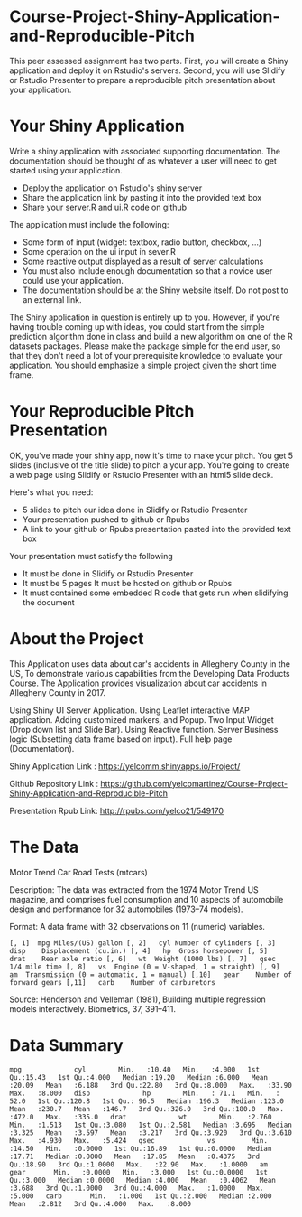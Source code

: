 # Course-Project-Shiny-Application-and-Reproducible-Pitch

This peer assessed assignment has two parts. First, you will create a Shiny application and deploy it on Rstudio's servers. Second, you will use Slidify or Rstudio Presenter to prepare a reproducible pitch presentation about your application.

# Your Shiny Application

Write a shiny application with associated supporting documentation. The documentation should be thought of as whatever a user will need to get started using your application.

- Deploy the application on Rstudio's shiny server
- Share the application link by pasting it into the provided text box
- Share your server.R and ui.R code on github

The application must include the following:

- Some form of input (widget: textbox, radio button, checkbox, ...)
- Some operation on the ui input in sever.R
- Some reactive output displayed as a result of server calculations
- You must also include enough documentation so that a novice user could use your application.
- The documentation should be at the Shiny website itself. Do not post to an external link.

The Shiny application in question is entirely up to you. However, if you're having trouble coming up with ideas, you could start from the simple prediction algorithm done in class and build a new algorithm on one of the R datasets packages. Please make the package simple for the end user, so that they don't need a lot of your prerequisite knowledge to evaluate your application. You should emphasize a simple project given the short time frame.

# Your Reproducible Pitch Presentation

OK, you've made your shiny app, now it's time to make your pitch. You get 5 slides (inclusive of the title slide) to pitch a your app. You're going to create a web page using Slidify or Rstudio Presenter with an html5 slide deck.

Here's what you need:

- 5 slides to pitch our idea done in Slidify or Rstudio Presenter 
- Your presentation pushed to github or Rpubs 
- A link to your github or Rpubs presentation pasted into the provided text box 

Your presentation must satisfy the following

- It must be done in Slidify or Rstudio Presenter 
- It must be 5 pages It must be hosted on github or Rpubs 
- It must contained some embedded R code that gets run when slidifying the document 

# About the Project
This Application uses data about car's accidents in Allegheny County in the US, To demonstrate various capabilities from the Developing Data Products Course. The Application provides visualization about car accidents in Allegheny County in 2017.

Using Shiny UI Server Application.
Using Leaflet interactive MAP application.
Adding customized markers, and Popup.
Two Input Widget (Drop down list and Slide Bar).
Using Reactive function.
Server Business logic (Subsetting data frame based on input).
Full help page (Documentation).

Shiny Application Link : https://yelcomm.shinyapps.io/Project/

Github Repository Link : https://github.com/yelcomartinez/Course-Project-Shiny-Application-and-Reproducible-Pitch

Presentation Rpub Link: http://rpubs.com/yelco21/549170

# The Data

Motor Trend Car Road Tests (mtcars)

Description: The data was extracted from the 1974 Motor Trend US magazine, and comprises fuel consumption and 10 aspects of automobile design and performance for 32 automobiles (1973–74 models).

Format: A data frame with 32 observations on 11 (numeric) variables.

`[, 1]	mpg	Miles/(US) gallon
[, 2]	cyl	Number of cylinders
[, 3]	disp	Displacement (cu.in.)
[, 4]	hp	Gross horsepower
[, 5]	drat	Rear axle ratio
[, 6]	wt	Weight (1000 lbs)
[, 7]	qsec	1/4 mile time
[, 8]	vs	Engine (0 = V-shaped, 1 = straight)
[, 9]	am	Transmission (0 = automatic, 1 = manual)
[,10]	gear	Number of forward gears
[,11]	carb	Number of carburetors`

Source: Henderson and Velleman (1981), Building multiple regression models interactively. Biometrics, 37, 391–411.

# Data Summary

 `mpg             cyl       
 Min.   :10.40   Min.   :4.000  
 1st Qu.:15.43   1st Qu.:4.000  
 Median :19.20   Median :6.000  
 Mean   :20.09   Mean   :6.188  
 3rd Qu.:22.80   3rd Qu.:8.000  
 Max.   :33.90   Max.   :8.000  
      disp             hp       
 Min.   : 71.1   Min.   : 52.0  
 1st Qu.:120.8   1st Qu.: 96.5  
 Median :196.3   Median :123.0  
 Mean   :230.7   Mean   :146.7  
 3rd Qu.:326.0   3rd Qu.:180.0  
 Max.   :472.0   Max.   :335.0  
      drat             wt       
 Min.   :2.760   Min.   :1.513  
 1st Qu.:3.080   1st Qu.:2.581  
 Median :3.695   Median :3.325  
 Mean   :3.597   Mean   :3.217  
 3rd Qu.:3.920   3rd Qu.:3.610  
 Max.   :4.930   Max.   :5.424  
      qsec             vs        
 Min.   :14.50   Min.   :0.0000  
 1st Qu.:16.89   1st Qu.:0.0000  
 Median :17.71   Median :0.0000  
 Mean   :17.85   Mean   :0.4375  
 3rd Qu.:18.90   3rd Qu.:1.0000  
 Max.   :22.90   Max.   :1.0000  
       am              gear      
 Min.   :0.0000   Min.   :3.000  
 1st Qu.:0.0000   1st Qu.:3.000  
 Median :0.0000   Median :4.000  
 Mean   :0.4062   Mean   :3.688  
 3rd Qu.:1.0000   3rd Qu.:4.000  
 Max.   :1.0000   Max.   :5.000  
      carb      
 Min.   :1.000  
 1st Qu.:2.000  
 Median :2.000  
 Mean   :2.812  
 3rd Qu.:4.000  
 Max.   :8.000   `
